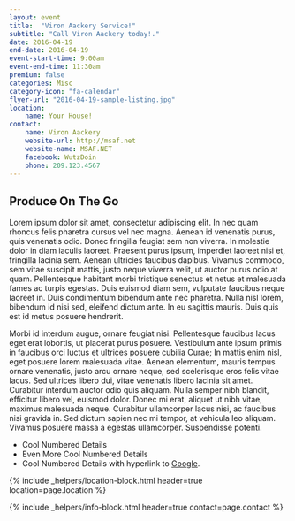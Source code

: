 ```yaml
---
layout: event
title:  "Viron Aackery Service!"
subtitle: "Call Viron Aackery today!."
date: 2016-04-19
end-date: 2016-04-19
event-start-time: 9:00am
event-end-time: 11:30am
premium: false
categories: Misc
category-icon: "fa-calendar"
flyer-url: "2016-04-19-sample-listing.jpg"
location:
    name: Your House!
contact:
    name: Viron Aackery
    website-url: http://msaf.net
    website-name: MSAF.NET
    facebook: WutzDoin
    phone: 209.123.4567
---
```

## Produce On The Go

Lorem ipsum dolor sit amet, consectetur adipiscing elit. In nec quam rhoncus felis pharetra cursus vel nec magna. Aenean id venenatis purus, quis venenatis odio. Donec fringilla feugiat sem non viverra. In molestie dolor in diam iaculis laoreet. Praesent purus ipsum, imperdiet laoreet nisi et, fringilla lacinia sem. Aenean ultricies faucibus dapibus. Vivamus commodo, sem vitae suscipit mattis, justo neque viverra velit, ut auctor purus odio at quam. Pellentesque habitant morbi tristique senectus et netus et malesuada fames ac turpis egestas. Duis euismod diam sem, vulputate faucibus neque laoreet in. Duis condimentum bibendum ante nec pharetra. Nulla nisl lorem, bibendum id nisi sed, eleifend dictum ante. In eu sagittis mauris. Duis quis est id metus posuere hendrerit.

Morbi id interdum augue, ornare feugiat nisi. Pellentesque faucibus lacus eget erat lobortis, ut placerat purus posuere. Vestibulum ante ipsum primis in faucibus orci luctus et ultrices posuere cubilia Curae; In mattis enim nisl, eget posuere lorem malesuada vitae. Aenean elementum, mauris tempus ornare venenatis, justo arcu ornare neque, sed scelerisque eros felis vitae lacus. Sed ultrices libero dui, vitae venenatis libero lacinia sit amet. Curabitur interdum auctor odio quis aliquam. Nulla semper nibh blandit, efficitur libero vel, euismod dolor. Donec mi erat, aliquet ut nibh vitae, maximus malesuada neque. Curabitur ullamcorper lacus nisi, ac faucibus nisi gravida in. Sed dictum sapien nec mi tempor, at vehicula leo aliquam. Vivamus posuere massa a egestas ullamcorper. Suspendisse potenti.

- Cool Numbered Details
- Even More Cool Numbered Details
- Cool Numbered Details with hyperlink to [Google](http://google.com).

{% include _helpers/location-block.html header=true location=page.location %}

{% include _helpers/info-block.html header=true contact=page.contact %}
